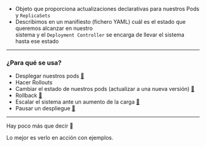 * Objeto que proporciona actualizaciones declarativas para nuestros Pods y `ReplicaSets`
* Describimos en un manifiesto (fichero YAML) cuál es el estado que queremos alcanzar en nuestro  
  sistema y el `Deployment Controller` se encarga de llevar el sistema hasta ese estado
------

### ¿Para qué se usa?

* Desplegar nuestros pods 
  [🔗](https://kubernetes.io/docs/concepts/workloads/controllers/deployment/#creating-a-deployment)
* Hacer Rollouts 
* Cambiar el estado de nuestros pods (actualizar a una nueva versión) 
  [🔗](https://kubernetes.io/docs/concepts/workloads/controllers/deployment/#updating-a-deployment)
* Rollback 
  [🔗](https://kubernetes.io/docs/concepts/workloads/controllers/deployment/#rolling-back-a-deployment)
* Escalar el sistema ante un aumento de la carga
  [🔗](https://kubernetes.io/docs/concepts/workloads/controllers/deployment/#scaling-a-deployment)
* Pausar un despliegue
  [🔗](https://kubernetes.io/docs/concepts/workloads/controllers/deployment/#pausing-and-resuming-a-deployment)


------

Hay poco más que decir 🤷

Lo mejor es verlo en acción con ejemplos.
